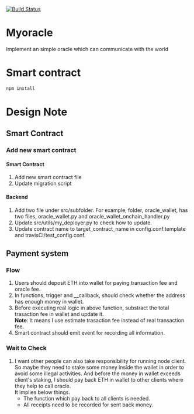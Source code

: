 [![Build Status](https://travis-ci.org/sfffaaa/myoracle.svg?branch=issue_2)](https://travis-ci.org/sfffaaa/myoracle)

# Myoracle
Implement an simple oracle which can communicate with the world

# Smart contract
```bash
npm install
```

# Design Note

## Smart Contract
### Add new smart contract
#### Smart Contract
1. Add new smart contract file
2. Update migration script

#### Backend
1. Add two file under src/subfolder. For example, folder, oracle\_wallet, has two files, oracle\_wallet.py and oracle\_wallet\_onchain\_handler.py
2. Update src/utils/my\_deployer.py to check how to update.
3. Update contract name to target\_contract\_name in config.conf.template and travisCI/test\_config.conf.

## Payment system
### Flow
1. Users should deposit ETH into wallet for paying transaction fee and oracle fee.
2. In functions, trigger and \_\_callback, should check whether the address has enough money in wallet.
3. Before executing real logic in above function, substract the total trasaction fee in wallet and update it.</br>
**Note**: It means I use estimate trasaction fee instead of real transaction fee.
4. Smart contract should emit event for recording all information.

### Wait to Check
1. I want other people can also take responsibility for running node client. So maybe they need to stake some money inside the wallet in order to avoid some illegal activities. And before the money in wallet exceeds client's staking, I should pay back ETH in wallet to other clients where they help to call oracle. </br> It implies below things.
    - The function which pay back to all clients is needed.
    - All receipts need to be recorded for sent back money.
